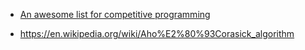  -    [An awesome list for competitive programming](https://codeforces.com/blog/entry/23054)
 
 
 - https://en.wikipedia.org/wiki/Aho%E2%80%93Corasick_algorithm
